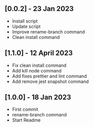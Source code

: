 ## [0.0.2] - 23 Jan 2023
- Install script
- Update script
- Improve rename-branch command
- Clean install command
## [1.1.0] - 12 April 2023
- Fix clean install command
- Add kill node command
- Add fixes prettier and lint command
- Add remove jest snapshot command
## [1.0.0] - 18 Jan 2023
- First commit
- rename-branch command
- Start Readme
